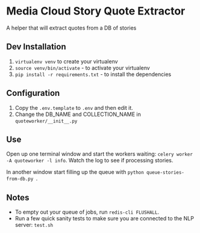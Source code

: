Media Cloud Story Quote Extractor
=================================

A helper that will extract quotes from a DB of stories

Dev Installation
----------------

 1. `virtualenv venv` to create your virtualenv
 2. `source venv/bin/activate` - to activate your virtualenv
 3. `pip install -r requirements.txt` - to install the dependencies

Configuration
-------------

1. Copy the `.env.template` to `.env` and then edit it.
2. Change the DB_NAME and COLLECTION_NAME in `quoteworker/__init__.py`

Use
---

Open up one terminal window and start the workers waiting: `celery worker -A quoteworker -l info`. Watch the log to see
if processing stories.

In another window start filling up the queue with `python queue-stories-from-db.py `.

Notes
-----

* To empty out your queue of jobs, run `redis-cli FLUSHALL`.
* Run a few quick sanity tests to make sure you are connected to the NLP server: `test.sh`
